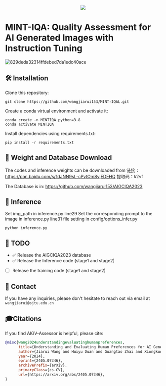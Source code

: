 <div align="center">
  
<a href="https://arxiv.org/abs/2405.07346"><img src="https://img.shields.io/badge/Arxiv-2411:03795-red"></a>
  
</div>
<div>
  <h1>MINT-IQA: Quality Assessment for AI Generated Images with Instruction Tuning</h1> 
</div>
<img width="width: 80%" alt="829deda32314ffdebed7da1edc40ace" src="https://github.com/user-attachments/assets/ed8f1f96-ac69-42d7-b5b4-0c459f094c3c">

## 🛠️ Installation

Clone this repository:
```
git clone https://github.com/wangjiarui153/MINT-IQAL.git
```
Create a conda virtual environment and activate it:
```
conda create -n MINTIQA python=3.8
conda activate MINTIQA
```
Install dependencies using requirements.txt:
```
pip install -r requirements.txt
```
## 🚀 Weight and Database Download
The codes and inference weights can be downloaded from 
链接：https://pan.baidu.com/s/1dJNN9sL-cPytOm8vjEDEHQ 
提取码：k2vf 

The Database is in:
https://github.com/wangjiarui153/AIGCIQA2023

## 🌈 Inference

Set img_path in inference.py line29
Set the corresponding prompt to the image in inference.py line31
file setting in config/options_infer.py

```
python inference.py
```

## 📌 TODO
- ✅ Release the AIGCIQA2023 database
- ✅ Release the Inference code (stage1 and stage2)
- [ ] Release the training code (stage1 and stage2)


## 📧 Contact
If you have any inquiries, please don't hesitate to reach out via email at `wangjiarui@sjtu.edu.cn`

## 🎓Citations

If you find AIGV-Assessor is helpful, please cite:

```bibtex
@misc{wang2024understandingevaluatinghumanpreferences,
      title={Understanding and Evaluating Human Preferences for AI Generated Images with Instruction Tuning}, 
      author={Jiarui Wang and Huiyu Duan and Guangtao Zhai and Xiongkuo Min},
      year={2024},
      eprint={2405.07346},
      archivePrefix={arXiv},
      primaryClass={cs.CV},
      url={https://arxiv.org/abs/2405.07346}, 
}
```



